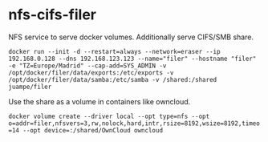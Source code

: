 # nfs-cifs-filer
NFS service to serve docker volumes. Additionally serve CIFS/SMB share.

`docker run --init -d --restart=always --network=eraser --ip 192.168.0.128 --dns 192.168.123.123 --name="filer" --hostname "filer" -e "TZ=Europe/Madrid" --cap-add=SYS_ADMIN -v /opt/docker/filer/data/exports:/etc/exports -v /opt/docker/filer/data/samba:/etc/samba -v /shared:/shared juampe/filer`

Use the share as a volume in containers like owncloud.

`docker volume create --driver local --opt type=nfs --opt o=addr=filer,nfsvers=3,rw,nolock,hard,intr,rsize=8192,wsize=8192,timeo=14 --opt device=:/shared/OwnCloud owncloud`
